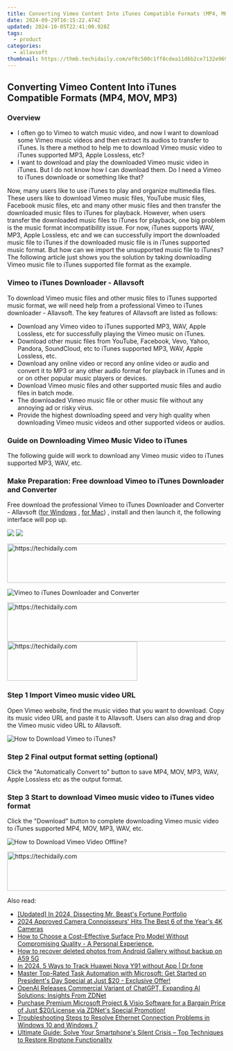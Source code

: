 ```yaml
---
title: Converting Vimeo Content Into iTunes Compatible Formats (MP4, MOV, MP3)
date: 2024-09-29T16:15:22.474Z
updated: 2024-10-05T22:41:00.928Z
tags:
  - product
categories:
  - allavsoft
thumbnail: https://thmb.techidaily.com/ef0c500c1ff8cdea11d6b2ce7132e969a27a23353363cc6a48d15e2d1d290c96.jpg
---
```


## Converting Vimeo Content Into iTunes Compatible Formats (MP4, MOV, MP3)

### Overview

* I often go to Vimeo to watch music video, and now I want to download some Vimeo music videos and then extract its audios to transfer to iTunes. Is there a method to help me to download Vimeo music video to iTunes supported MP3, Apple Lossless, etc?
* I want to download and play the downloaded Vimeo music video in iTunes. But I do not know how I can download them. Do I need a Vimeo to iTunes downloade or something like that?

Now, many users like to use iTunes to play and organize multimedia files. These users like to download Vimeo music files, YouTube music files, Facebook music files, etc and many other music files and then transfer the downloaded music files to iTunes for playback. However, when users transfer the downloaded music files to iTunes for playback, one big problem is the music format incompatibility issue. For now, iTunes supports WAV, MP3, Apple Lossless, etc and we can successfully import the downloaded music file to iTunes if the downloaded music file is in iTunes supported music format. But how can we import the unsupported music file to iTunes? The following article just shows you the solution by taking downloading Vimeo music file to iTunes supported file format as the example.

### Vimeo to iTunes Downloader - Allavsoft

To download Vimeo music files and other music files to iTunes supported music format, we will need help from a professional Vimeo to iTunes downloader - Allavsoft. The key features of Allavsoft are listed as follows:

* Download any Vimeo video to iTunes supported MP3, WAV, Apple Lossless, etc for successfully playing the Vimeo music on iTunes.
* Download other music files from YouTube, Facebook, Vevo, Yahoo, Pandora, SoundCloud, etc to iTunes supported MP3, WAV, Apple Lossless, etc.
* Download any online video or record any online video or audio and convert it to MP3 or any other audio format for playback in iTunes and in or on other popular music players or devices.
* Download Vimeo music files and other supported music files and audio files in batch mode.
* The downloaded Vimeo music file or other music file without any annoying ad or risky virus.
* Provide the highest downloading speed and very high quality when downloading Vimeo music videos and other supported videos or audios.

### Guide on Downloading Vimeo Music Video to iTunes

The following guide will work to download any Vimeo music video to iTunes supported MP3, WAV, etc.

### Make Preparation: Free download Vimeo to iTunes Downloader and Converter

Free download the professional Vimeo to iTunes Downloader and Converter - Allavsoft ([for Windows](https://tools.techidaily.com/allavsoft/products/) , [for Mac](https://tools.techidaily.com/allavsoft/products/)) , install and then launch it, the following interface will pop up.

[![](https://www.allavsoft.com/how-to/../images/how-to/free-download-win.jpg)](https://tools.techidaily.com/allavsoft/products/) [![](https://www.allavsoft.com/how-to/../images/how-to/free-download-mac.jpg)](https://tools.techidaily.com/allavsoft/products/)

<!-- affiliate ads begin -->
<a href="https://ephamedtechinc.pxf.io/c/5597632/2136622/26400" target="_top" id="2136622">
  <img src="//a.impactradius-go.com/display-ad/26400-2136622" border="0" alt="https://techidaily.com" width="728" height="90"/>
</a>
<img height="0" width="0" src="https://ephamedtechinc.pxf.io/i/5597632/2136622/26400" style="position:absolute;visibility:hidden;" border="0" />
<!-- affiliate ads end -->

![Vimeo to iTunes Downloader and Converter](https://www.allavsoft.com/how-to/../images/allavsoft/screen-shot-600.jpg)

<!-- affiliate ads begin -->
<a href="https://appsumo.8odi.net/c/5597632/2082533/7443" target="_top" id="2082533">
  <img src="//a.impactradius-go.com/display-ad/7443-2082533" border="0" alt="https://techidaily.com" width="728" height="90"/>
</a>
<img height="0" width="0" src="https://appsumo.8odi.net/i/5597632/2082533/7443" style="position:absolute;visibility:hidden;" border="0" />
<!-- affiliate ads end -->

<!-- affiliate ads begin -->
<a href="https://aligracehair.sjv.io/c/5597632/1884017/19272" target="_top" id="1884017">
  <img src="//a.impactradius-go.com/display-ad/19272-1884017" border="0" alt="https://techidaily.com" width="300" height="90"/>
</a>
<img height="0" width="0" src="https://aligracehair.sjv.io/i/5597632/1884017/19272" style="position:absolute;visibility:hidden;" border="0" />
<!-- affiliate ads end -->

### Step 1 Import Vimeo music video URL

Open Vimeo website, find the music video that you want to download. Copy its music video URL and paste it to Allavsoft. Users can also drag and drop the Vimeo music video URL to Allavsoft.

![How to Download Vimeo to iTunes?](https://www.allavsoft.com/how-to/../images/how-to/download-rtmp-video/download-rtmp-video.jpg)

### Step 2 Final output format setting (optional)

Click the "Automatically Convert to" button to save MP4, MOV, MP3, WAV, Apple Lossless etc as the output format.

### Step 3 Start to download Vimeo music video to iTunes video format

Click the "Download" button to complete downloading Vimeo music video to iTunes supported MP4, MOV, MP3, WAV, etc.

![How to Download Vimeo Video Offline?](https://www.allavsoft.com/how-to/../images/how-to/download-vimeo-videos.jpg)

<!-- affiliate ads begin -->
<a href="https://ephamedtechinc.pxf.io/c/5597632/2137208/26400" target="_top" id="2137208">
  <img src="//a.impactradius-go.com/display-ad/26400-2137208" border="0" alt="https://techidaily.com" width="728" height="90"/>
</a>
<img height="0" width="0" src="https://ephamedtechinc.pxf.io/i/5597632/2137208/26400" style="position:absolute;visibility:hidden;" border="0" />
<!-- affiliate ads end -->

<ins class="adsbygoogle"
     style="display:block"
     data-ad-format="autorelaxed"
     data-ad-client="ca-pub-7571918770474297"
     data-ad-slot="1223367746"></ins>

<ins class="adsbygoogle"
     style="display:block"
     data-ad-client="ca-pub-7571918770474297"
     data-ad-slot="8358498916"
     data-ad-format="auto"
     data-full-width-responsive="true"></ins>

<span class="atpl-alsoreadstyle">Also read:</span>
<div><ul>
<li><a href="https://facebook-video-share.techidaily.com/updated-in-2024-dissecting-mr-beasts-fortune-portfolio/"><u>[Updated] In 2024, Dissecting Mr. Beast's Fortune Portfolio</u></a></li>
<li><a href="https://extra-information.techidaily.com/2024-approved-camera-connoisseurs-hits-the-best-6-of-the-years-4k-cameras/"><u>2024 Approved Camera Connoisseurs' Hits The Best 6 of the Year's 4K Cameras</u></a></li>
<li><a href="https://win-advanced.techidaily.com/how-to-choose-a-cost-effective-surface-pro-model-without-compromising-quality-a-personal-experience/"><u>How to Choose a Cost-Effective Surface Pro Model Without Compromising Quality - A Personal Experience.</u></a></li>
<li><a href="https://blog-min.techidaily.com/how-to-recover-deleted-photos-from-android-gallery-without-backup-on-a59-5g-by-stellar-photo-recovery-android-mobile-photo-recover/"><u>How to recover deleted photos from Android Gallery without backup on A59 5G</u></a></li>
<li><a href="https://android-location-track.techidaily.com/in-2024-5-ways-to-track-huawei-nova-y91-without-app-drfone-by-drfone-virtual-android/"><u>In 2024, 5 Ways to Track Huawei Nova Y91 without App | Dr.fone</u></a></li>
<li><a href="https://win-advanced.techidaily.com/master-top-rated-task-automation-with-microsoft-get-started-on-presidents-day-special-at-just-20-exclusive-offer/"><u>Master Top-Rated Task Automation with Microsoft: Get Started on President's Day Special at Just $20 - Exclusive Offer!</u></a></li>
<li><a href="https://win-advanced.techidaily.com/openai-releases-commercial-variant-of-chatgpt-expanding-ai-solutions-insights-from-zdnet/"><u>OpenAI Releases Commercial Variant of ChatGPT, Expanding AI Solutions: Insights From ZDNet</u></a></li>
<li><a href="https://win-advanced.techidaily.com/purchase-premium-microsoft-project-and-visio-software-for-a-bargain-price-of-just-20license-via-zdnets-special-promotion/"><u>Purchase Premium Microsoft Project & Visio Software for a Bargain Price of Just $20/License via ZDNet's Special Promotion!</u></a></li>
<li><a href="https://win-howtos.techidaily.com/troubleshooting-steps-to-resolve-ethernet-connection-problems-in-windows-10-and-windows-7/"><u>Troubleshooting Steps to Resolve Ethernet Connection Problems in Windows 10 and Windows 7</u></a></li>
<li><a href="https://os-tips.techidaily.com/ultimate-guide-solve-your-smartphones-silent-crisis-top-techniques-to-restore-ringtone-functionality/"><u>Ultimate Guide: Solve Your Smartphone's Silent Crisis – Top Techniques to Restore Ringtone Functionality</u></a></li>
</ul></div>

